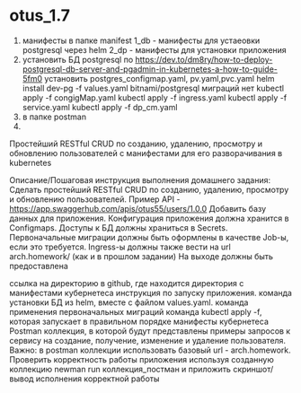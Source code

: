 # otus_1.7
1. манифесты в папке manifest
    1_db - манифесты для устаеовки postgresql через helm
    2_dp - манифесты для установки приложения
2. установить БД postgresql по https://dev.to/dm8ry/how-to-deploy-postgresql-db-server-and-pgadmin-in-kubernetes-a-how-to-guide-5fm0
    установить postgres_configmap.yaml, pv.yaml,pvc.yaml
    helm install dev-pg -f values.yaml bitnami/postgresql
    миграций нет
    kubectl apply -f congigMap.yaml
    kubectl apply -f ingress.yaml
    kubectl apply -f service.yaml
    kubectl apply -f dp_cm.yaml
3. в папке postman
4. 

Простейший RESTful CRUD по созданию, удалению, просмотру и обновлению пользователей с манифестами для его разворачивания в kubernetes

Описание/Пошаговая инструкция выполнения домашнего задания:
Сделать простейший RESTful CRUD по созданию, удалению, просмотру и обновлению пользователей.
Пример API - https://app.swaggerhub.com/apis/otus55/users/1.0.0
Добавить базу данных для приложения.
Конфигурация приложения должна хранится в Configmaps.
Доступы к БД должны храниться в Secrets.
Первоначальные миграции должны быть оформлены в качестве Job-ы, если это требуется.
Ingress-ы должны также вести на url arch.homework/ (как и в прошлом задании)
На выходе должны быть предоставлена

ссылка на директорию в github, где находится директория с манифестами кубернетеса
инструкция по запуску приложения.
команда установки БД из helm, вместе с файлом values.yaml.
команда применения первоначальных миграций
команда kubectl apply -f, которая запускает в правильном порядке манифесты кубернетеса
Postman коллекция, в которой будут представлены примеры запросов к сервису на создание, получение, изменение и удаление пользователя. Важно: в postman коллекции использовать базовый url - arch.homework.
Проверить корректность работы приложения используя созданную коллекцию newman run коллекция_постман и приложить скриншот/вывод исполнения корректной работы

